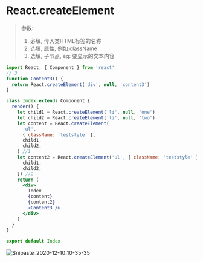 # React.createElement

> 参数:
>
> 1. 必填, 传入类HTML标签的名称
> 2. 选填, 属性, 例如:className
> 3. 选填, 子节点, eg: 要显示的文本内容

```jsx
import React, { Component } from 'react'
// 3
function Content3() {
  return React.createElement('div', null, 'content3')
}

class Index extends Component {
  render() {
    let child1 = React.createElement('li', null, 'one')
    let child2 = React.createElement('li', null, 'two')
    let content = React.createElement(
      'ul',
      { className: 'teststyle' },
      child1,
      child2,
    ) //1
    let content2 = React.createElement('ul', { className: 'teststyle' }, [
      child1,
      child2,
    ]) //2
    return (
      <div>
        Index
        {content}
        {content2}
        <Content3 />
      </div>
    )
  }
}

export default Index
```

![Snipaste_2020-12-10_10-35-35](https://gitee.com/grh-gitee/picgo/raw/master/Snipaste_2020-12-10_10-35-35.png)
